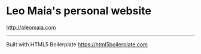 # Leo Maia's personal website

http://oleomaia.com

---

Built with HTML5 Boilerplate https://html5boilerplate.com
